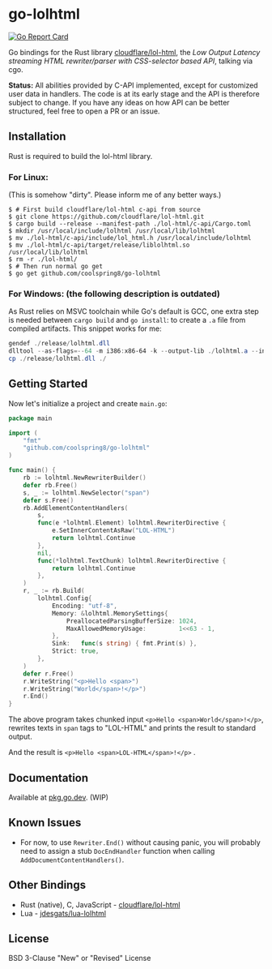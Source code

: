 # go-lolhtml

[![Go Report Card](https://goreportcard.com/badge/github.com/coolspring8/go-lolhtml)](https://goreportcard.com/report/github.com/coolspring8/go-lolhtml)

Go bindings for the Rust library [cloudflare/lol-html](https://github.com/cloudflare/lol-html/), the *Low Output Latency streaming HTML rewriter/parser with CSS-selector based API*, talking via cgo.

**Status:** All abilities provided by C-API implemented, except for customized user data in handlers. The code is at its early stage and the API is therefore subject to change. If you have any ideas on how API can be better structured, feel free to open a PR or an issue.

## Installation

Rust is required to build the lol-html library.

### For Linux:

(This is somehow "dirty". Please inform me of any better ways.)

```shell
$ # First build cloudflare/lol-html c-api from source
$ git clone https://github.com/cloudflare/lol-html.git
$ cargo build --release --manifest-path ./lol-html/c-api/Cargo.toml
$ mkdir /usr/local/include/lolhtml /usr/local/lib/lolhtml
$ mv ./lol-html/c-api/include/lol_html.h /usr/local/include/lolhtml
$ mv ./lol-html/c-api/target/release/liblolhtml.so /usr/local/lib/lolhtml
$ rm -r ./lol-html/
$ # Then run normal go get
$ go get github.com/coolspring8/go-lolhtml
```

### For Windows: (the following description is outdated)

As Rust relies on MSVC toolchain while Go's default is GCC, one extra step is needed between `cargo build` and `go install`: to create a `.a` file from compiled artifacts. This snippet works for me:

```powershell
gendef ./release/lolhtml.dll
dlltool --as-flags=--64 -m i386:x86-64 -k --output-lib ./lolhtml.a --input-def lolhtml.def
cp ./release/lolhtml.dll ./
```

## Getting Started

Now let's initialize a project and create `main.go`:

```go
package main

import (
    "fmt"
    "github.com/coolspring8/go-lolhtml"
)

func main() {
	rb := lolhtml.NewRewriterBuilder()
	defer rb.Free()
	s, _ := lolhtml.NewSelector("span")
	defer s.Free()
	rb.AddElementContentHandlers(
		s,
		func(e *lolhtml.Element) lolhtml.RewriterDirective {
			e.SetInnerContentAsRaw("LOL-HTML")
			return lolhtml.Continue
		},
		nil,
		func(*lolhtml.TextChunk) lolhtml.RewriterDirective {
			return lolhtml.Continue
		},
	)
	r, _ := rb.Build(
		lolhtml.Config{
			Encoding: "utf-8",
			Memory: &lolhtml.MemorySettings{
				PreallocatedParsingBufferSize: 1024,
				MaxAllowedMemoryUsage:         1<<63 - 1,
			},
			Sink:   func(s string) { fmt.Print(s) },
			Strict: true,
		},
	)
	defer r.Free()
	r.WriteString("<p>Hello <span>")
	r.WriteString("World</span>!</p>")
	r.End()
}
```

The above program takes chunked input `<p>Hello <span>World</span>!</p>`, rewrites texts in `span` tags to "LOL-HTML" and prints the result to standard output.

And the result is ``<p>Hello <span>LOL-HTML</span>!</p>`` .

## Documentation

Available at [pkg.go.dev](https://pkg.go.dev/github.com/coolspring8/go-lolhtml). (WIP)

## Known Issues

- For now, to use `Rewriter.End()` without causing panic, you will probably need to assign a stub `DocEndHandler` function when calling `AddDocumentContentHandlers()`.

## Other Bindings

- Rust (native), C, JavaScript - [cloudflare/lol-html](https://github.com/cloudflare/lol-html/)
- Lua - [jdesgats/lua-lolhtml](https://github.com/jdesgats/lua-lolhtml/)

## License

BSD 3-Clause "New" or "Revised" License